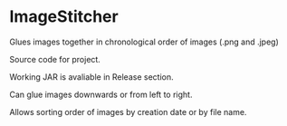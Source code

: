 # ImageStitcher
Glues images together in chronological order of images (.png and .jpeg)

Source code for project. 

Working JAR is avaliable in Release section.

Can glue images downwards or from left to right.

Allows sorting order of images by creation date or by file name.
